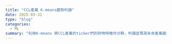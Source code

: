 ```yaml
---
title: "CCL產業 K-means趨勢判讀"
date: 2025-03-31
type: "blog"
categories:
  - ML
summary: "利用K-means 將CCL產業的ticker們的財物特徵作分群，判讀並預測未來產業趨勢"
---
```




